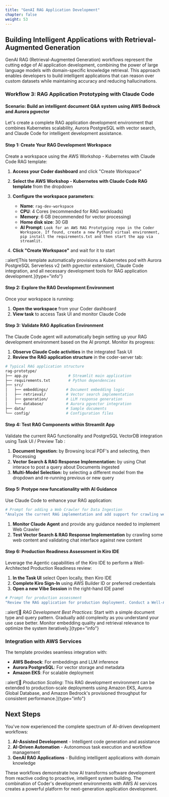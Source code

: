 ```yaml
---
title: "GenAI RAG Application Development"
chapter: false
weight: 53
---
```


## Building Intelligent Applications with Retrieval-Augmented Generation

GenAI RAG (Retrieval-Augmented Generation) workflows represent the cutting edge of AI application development, combining the power of large language models with domain-specific knowledge retrieval. This approach enables developers to build intelligent applications that can reason over custom datasets while maintaining accuracy and reducing hallucinations.

### Workflow 3: RAG Application Prototyping with Claude Code
#### Scenario: Build an intelligent document Q&A system using AWS Bedrock and Aurora pgvector

Let's create a complete RAG application development environment that combines Kubernetes scalability, Aurora PostgreSQL with vector search, and Claude Code for intelligent development assistance.

#### Step 1: Create Your RAG Development Workspace

Create a workspace using the AWS Workshop - Kubernetes with Claude Code RAG template:
1. **Access your Coder dashboard** and click "Create Workspace"
2. **Select the AWS Workshop - Kubernetes with Claude Code RAG template** from the dropdown
3. **Configure the workspace parameters**:
   - **Name**: `rag-dev-workspace`
   - **CPU**: 4 Cores (recommended for RAG workloads)
   - **Memory**: 6 GB (recommended for vector processing)
   - **Home disk size**: 30 GB
   - **AI Prompt**: `Look for an AWS RAG Prototyping repo in the Coder Workspace. If found, create a new Python3 virtual environment, pip install the requirements.txt and then start the app via streamlit.`

4. **Click "Create Workspace"** and wait for it to start

::alert[This template automatically provisions a Kubernetes pod with Aurora PostgreSQL Serverless v2 (with pgvector extension), Claude Code integration, and all necessary development tools for RAG application development.]{type="info"}

#### Step 2: Explore the RAG Development Environment

Once your workspace is running:

1. **Open the workspace** from your Coder dashboard
2. **View task** to access Task UI and monitor Claude Code

#### Step 3: Validate RAG Application Environment

The Claude Code agent will automatically begin setting up your RAG development environment based on the AI prompt. Monitor its progress:

1. **Observe Claude Code activities** in the integrated Task UI
2. **Review the RAG application structure** in the coder-server tab:

```bash
# Typical RAG application structure
rag-prototype/
├── app.py                  # Streamlit main application
├── requirements.txt        # Python dependencies
├── src/
│   ├── embeddings/        # Document embedding logic
│   ├── retrieval/         # Vector search implementation
│   ├── generation/        # LLM response generation
│   └── database/          # Aurora pgvector integration
├── data/                  # Sample documents
└── config/                # Configuration files
```

#### Step 4: Test RAG Components within Streamlit App

Validate the current RAG functionality and PostgreSQL VectorDB integration using Task UI / Preview Tab :

1. **Document Ingestion:** by Browsing local PDF's and selecting, then Processing 
2. **Vector Search & RAG Response Implementation:** by using Chat interace to post a query about Documents ingested
3. **Multi-Model Selection:** by selecting a different model from the dropdown and re-running previous or new query

#### Step 5: Protype new funcationality with AI Guidance

Use Claude Code to enhance your RAG application:

```bash
# Prompt for adding a Web Crawler for Data Ingestion
"Analyze the current RAG implementation and add support for crawling web pages to ingest additional data into the PostgreSQL Vector Knowledgebase.  Limit the number of web pages that could be ingested to 100, and maximum link depth of 4.  Process the data in chunks and ensure appropriate error handling and basic import progress tracking is available in the UI."
```
1. **Monitor Claude Agent** and provide any guidance needed to implement Web Crawler
2. **Test Vector Search & RAG Response Implementation** by crawling some web content and validating chat interface against new content


#### Step 6: Production Readiness Assessment in Kiro IDE

Leverage the Agentic capabilities of the Kiro IDE to perform a Well-Architected Production Readiness review:

1. **In the Task UI** select Open locally, then Kiro IDE
2. **Complete Kiro Sign-In** using AWS Builder ID or preferred credentials
3. **Open a new Vibe Session** in the right-hand IDE panel
```bash
# Prompt for production assessment
"Review the RAG application for production deployment. Conduct a Well-Architected review, checking for security best practices, error handling, logging, monitoring, scalability considerations, and AWS service integration patterns. Provide a deployment checklist."
```

::alert[🧠 *RAG Development Best Practices*: Start with a simple document type and query pattern. Gradually add complexity as you understand your use case better. Monitor embedding quality and retrieval relevance to optimize the system iteratively.]{type="info"}

### Integration with AWS Services

The template provides seamless integration with:
- **AWS Bedrock**: For embeddings and LLM inference
- **Aurora PostgreSQL**: For vector storage and metadata
- **Amazon EKS**: For scalable deployment

::alert[🚀 *Production Scaling*: This RAG development environment can be extended to production-scale deployments using Amazon EKS, Aurora Global Database, and Amazon Bedrock's provisioned throughput for consistent performance.]{type="info"}

## Next Steps

You've now experienced the complete spectrum of AI-driven development workflows:
1. **AI-Assisted Development** - Intelligent code generation and assistance
2. **AI-Driven Automation** - Autonomous task execution and workflow management  
3. **GenAI RAG Applications** - Building intelligent applications with domain knowledge

These workflows demonstrate how AI transforms software development from reactive coding to proactive, intelligent system building. The combination of Coder's development environments with AWS AI services creates a powerful platform for next-generation application development.